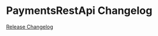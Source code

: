 # PaymentsRestApi Changelog

[Release Changelog](https://github.com/spryker/payments-rest-api/releases)
